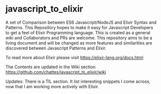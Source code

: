# javascript_to_elixir
A set of Comparison between ES6 Javascript/NodeJS and Elixir Syntax and Patterns.
This Repository hopes to make it easy for Javascript Developers to get a feel of Elixir Programming language.
This is created as a general wiki and Collaborators and PRs are welcome.
This repository aims to be a living document and will be changed as more features and similarities are discovered between Javascript Patterns and Elixir.

To read more about Elixir please visit https://elixir-lang.org/docs.html

The Contents are updated in the Wiki section https://github.com/chattes/javascript_to_elixir/wiki

Updates:
There is a TIL section. It list interesting snippets I come across, now that I am working more actively with Elixir.
